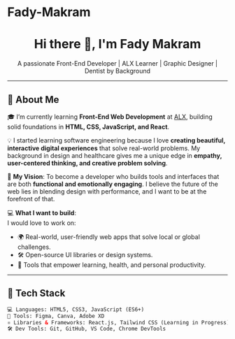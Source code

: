 # Fady-Makram<h1 align="center">Hi there 👋, I'm Fady Makram</h1>

<p align="center">
  A passionate Front-End Developer | ALX Learner | Graphic Designer | Dentist by Background
</p>

---

## 🚀 About Me

🎓 I’m currently learning **Front-End Web Development** at [ALX](https://www.alxafrica.com/software-engineering/), building solid foundations in **HTML, CSS, JavaScript, and React**.

💡 I started learning software engineering because I love **creating beautiful, interactive digital experiences** that solve real-world problems. My background in design and healthcare gives me a unique edge in **empathy, user-centered thinking, and creative problem solving**.

🎯 **My Vision**: To become a developer who builds tools and interfaces that are both **functional and emotionally engaging**. I believe the future of the web lies in blending design with performance, and I want to be at the forefront of that.

💻 **What I want to build**:  
I would love to work on:
- 🌍 Real-world, user-friendly web apps that solve local or global challenges.
- 🛠️ Open-source UI libraries or design systems.
- 🧠 Tools that empower learning, health, and personal productivity.

---

## 🧰 Tech Stack

```html
💻 Languages: HTML5, CSS3, JavaScript (ES6+)
🎨 Tools: Figma, Canva, Adobe XD
⚛️ Libraries & Frameworks: React.js, Tailwind CSS (Learning in Progress)
🛠️ Dev Tools: Git, GitHub, VS Code, Chrome DevTools
